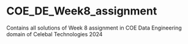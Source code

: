 # COE_DE_Week8_assignment
Contains all solutions of Week 8 assignment in COE Data Engineering domain of Celebal Technologies 2024
